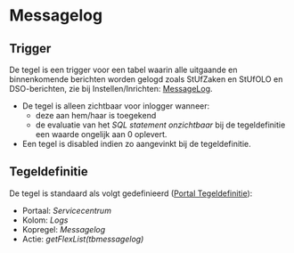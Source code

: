 # Messagelog

## Trigger

De tegel is een trigger voor een tabel waarin alle uitgaande en binnenkomende berichten worden gelogd zoals StUfZaken en StUfOLO en DSO-berichten, zie bij Instellen/Inrichten: [MessageLog](/docs/instellen_inrichten/messagelog.md).

- De tegel is alleen zichtbaar voor inlogger wanneer:
  - deze aan hem/haar is toegekend
  - de evaluatie van het _SQL statement onzichtbaar_ bij de tegeldefinitie een waarde ongelijk aan 0 oplevert.
- Een tegel is disabled indien zo aangevinkt bij de tegeldefinitie.

## Tegeldefinitie

De tegel is standaard als volgt gedefinieerd ([Portal Tegeldefinitie](/docs/instellen_inrichten/portaldefinitie/portal_tegel.md)):

- Portaal: _Servicecentrum_
- Kolom: _Logs_
- Kopregel: _Messagelog_
- Actie: _getFlexList(tbmessagelog)_
